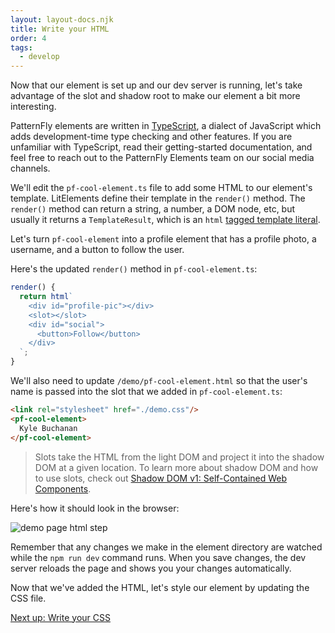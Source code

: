 ```yaml
---
layout: layout-docs.njk
title: Write your HTML
order: 4
tags:
  - develop
---
```


Now that our element is set up and our dev server is running, let's take 
advantage of the slot and shadow root to make our element a bit more 
interesting.

PatternFly elements are written in [TypeScript](https://typescriptlang.org), a 
dialect of JavaScript which adds development-time type checking and other 
features.
If you are unfamiliar with TypeScript, read their getting-started documentation, 
and feel free to reach out to the PatternFly Elements team on our social media 
channels.

We'll edit the `pf-cool-element.ts` file to add some HTML to our element's 
template. LitElements define their template in the `render()` method.
The `render()` method can return a string, a number, a DOM node, etc, but 
usually it returns a `TemplateResult`, which is an `html`
[tagged template 
literal](https://developer.mozilla.org/en-US/docs/Web/JavaScript/Reference/Template_literals#tagged_templates).

Let's turn `pf-cool-element` into a profile element that has a profile photo, a 
username, and a button to follow the user.

Here's the updated `render()` method in `pf-cool-element.ts`:

```ts
render() {
  return html`
    <div id="profile-pic"></div>
    <slot></slot>
    <div id="social">
      <button>Follow</button>
    </div>
  `;
}
```

We'll also need to update `/demo/pf-cool-element.html`
so that the user's name is passed into the slot that we added in `pf-cool-element.ts`:

```html
<link rel="stylesheet" href="./demo.css"/>
<pf-cool-element>
  Kyle Buchanan
</pf-cool-element>
```

> Slots take the HTML from the light DOM and project it into the shadow DOM at a 
> given location.
> To learn more about shadow DOM and how to use slots, check out [Shadow DOM v1: 
> Self-Contained Web 
> Components](https://developers.google.com/web/fundamentals/web-components/shadowdom).

Here's how it should look in the browser:

![demo page html step](/images/develop/develop-html.png)

Remember that any changes we make in the element directory are watched while the 
`npm run dev` command runs.
When you save changes, the dev server reloads the page and shows you your 
changes automatically.

Now that we've added the HTML, let's style our element by updating the CSS file.

<a class="cta" href="../css">Next up: Write your CSS</a>
